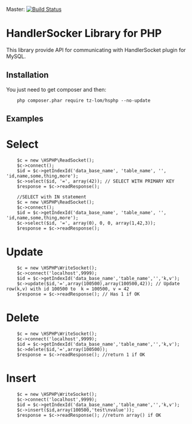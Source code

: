 Master: [![Build Status](https://api.travis-ci.org/tz-lom/HSPHP.png?branch=master)](http://travis-ci.org/tz-lom/HSPHP)

# HandlerSocker Library for PHP

This library provide API for communicating with HandlerSocket plugin for MySQL.

## Installation

You just need to get composer and then:

        php composer.phar require tz-lom/hsphp --no-update

## Examples

# Select

        $c = new \HSPHP\ReadSocket();
        $c->connect();
        $id = $c->getIndexId('data_base_name', 'table_name', '', 'id,name,some,thing,more');
        $c->select($id, '=', array(42)); // SELECT WITH PRIMARY KEY
        $response = $c->readResponse();

        //SELECT with IN statement
        $c = new \HSPHP\ReadSocket();
        $c->connect();
        $id = $c->getIndexId('data_base_name', 'table_name', '', 'id,name,some,thing,more');
        $c->select($id, '=', array(0), 0, 0, array(1,42,3));
        $response = $c->readResponse();

# Update

		$c = new \HSPHP\WriteSocket();
		$c->connect('localhost',9999);
		$id = $c->getIndexId('data_base_name','table_name','','k,v');
		$c->update($id,'=',array(100500),array(100500,42)); // Update row(k,v) with id 100500 to  k = 100500, v = 42
		$response = $c->readResponse(); // Has 1 if OK

# Delete

		$c = new \HSPHP\WriteSocket();
		$c->connect('localhost',9999);
		$id = $c->getIndexId('data_base_name','table_name','','k,v');
		$c->delete($id,'=',array(100500));
		$response = $c->readResponse(); //return 1 if OK

# Insert

		$c = new \HSPHP\WriteSocket();
		$c->connect('localhost',9999);
		$id = $c->getIndexId('data_base_name','table_name','','k,v');
		$c->insert($id,array(100500,'test\nvalue'));
		$response = $c->readResponse(); //return array() if OK

